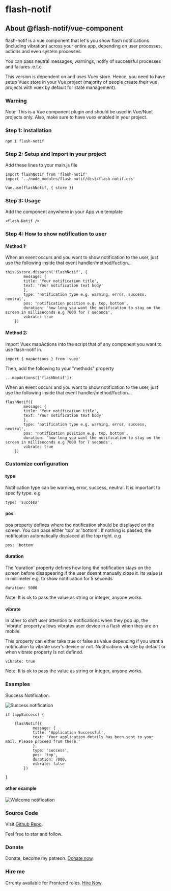 # flash-notif

## About @flash-notif/vue-component

flash-notif is a vue component that let's you show flash notifications (including vibration) across your entire app, depending on user processes, actions and even system processes.

You can pass neutral messages, warnings, notify of successful processes and failures .e.t.c

This version is dependent on and uses Vuex store. Hence, you need to have setup Vuex store in your Vue project (majority of people create their vue projects with vuex by default for state management).


### Warning
Note: This is a Vue component plugin and should be used in Vue/Nuxt projects only. Also, make sure to have vuex enabled in your project.

### Step 1: Installation
```
npm i flash-notif
```

### Step 2: Setup and Import in your project

Add these lines to your main.js file
```
import flashNotif from 'flash-notif'
import '../node_modules/flash-notif/dist/flash-notif.css'

Vue.use(flashNotif, { store })
```

### Step 3: Usage

Add the component anywhere in your App.vue template
```
<flash-Notif />
```

### Step 4: How to show notification to user

#### Method 1:
When an event occurs and you want to show notification to the user, just use the following inside that event handler/method/fuction...
```
this.$store.dispatch('flashNotif', {
        message: {
        title: 'Your notification title',
        text: 'Your notification text body'
        },
        type: 'notification type e.g. warning, error, success, neutral',
        pos: 'notification position e.g. top, bottom',
        duration: 'how long you want the notification to stay on the screen in milliseconds e.g 7000 for 7 seconds',
        vibrate: true
    })
```

#### Method 2:
import Vuex mapActions into the script that of any component you want to use flash-notif in.
```
import { mapActions } from 'vuex'
```

Then, add the following to your "methods" property
```
...mapActions(['flashNotif'])
```

When an event occurs and you want to show notification to the user, just use the following inside that event handler/method/fuction...
```
flashNotif({
        message: {
        title: 'Your notification title',
        text: 'Your notification text body'
        },
        type: 'notification type e.g. warning, error, success, neutral',
        pos: 'notification position e.g. top, bottom',
        duration: 'how long you want the notification to stay on the screen in milliseconds e.g 7000 for 7 seconds',
        vibrate: true
    })
```

### Customize configuration

#### type
Notification type can be warning, error, success, neutral. It is important to specify type. e.g
```
type: 'success'
```

#### pos
pos property defines where the notification should be displayed on the screen. You can pass either 'top' or 'bottom'. If nothing is passed, the notification automatically displaced at the top right. e.g
```
pos: 'bottom'
```

#### duration
The 'duration' property defines how long the notification stays on the screen before disappearing if the user doesnt manually close it. Its value is in millimeter e.g. to show notification for 5 seconds
```
duration: 5000
```
Note: It is ok to pass the value as string or integer, anyone works.

#### vibrate
In other to shift user attention to notifications when they pop up, the 'vibrate' property allows vibrates user device in a flash when they are on mobile.

This property can either take true or false as value depending if you want a notification to vibrate user's device or not.
Notifications vibrate by default or when vibrate property is not defined.
```
vibrate: true
```
Note: It is ok to pass the value as string or integer, anyone works.


### Examples
Success Notification:

![Success notification](https://res.cloudinary.com/geekyadams/image/upload/v1593531281/app-success_vuok3q.png)

```
if (appSuccess) {

    flashNotif({
            message: {
            title: 'Application Successful',
            text: 'Your application details has been sent to your mail. Please proceed from there.'
            },
            type: 'success',
            pos: 'top',
            duration: 7000,
            vibrate: false
        })

}
```

#### other example
![Welcome notification](https://res.cloudinary.com/geekyadams/image/upload/v1593531965/mail-notif_q1nxsl.png)

### Source Code
Visit [Github Repo](https://github.com/GeekyADAMS/flashNotif).

Feel free to star and follow.

### Donate 
Donate, become my patreon. [Donate now](https://www.patreon.com/GeekyAdams).

### Hire me
Crrenty available for Frontend roles. [Hire Now](https://www.geekyadams.dev).